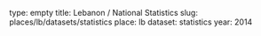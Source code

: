 type: empty
title: Lebanon / National Statistics
slug: places/lb/datasets/statistics
place: lb
dataset: statistics
year: 2014
